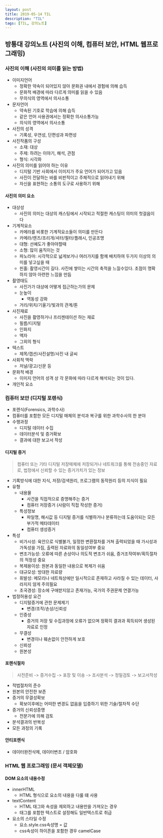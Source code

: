 ```yaml
---
layout: post
title: 2019-05-14 TIL
description: "TIL"
tags: [TIL, 강의노트]
---
```


## 방통대 강의노트 (사진의 이해, 컴퓨터 보안, HTML 웹프로그래밍)

### 사진의 이해 (사진의 의미를 읽는 방법)

- 이미지언어
  - 정확한 약속이 되어있지 않아 문화권 내에서 경험에 의해 습득
  - 문화적 배경에 따라 다르게 의미를 읽을 수 있음
  - 무의식의 영역에서 의사소통
- 문자언어
  - 약속된 기호로 학습에 의해 습득
  - 같은 언어 사용권에서는 정확한 의사소통가능
  - 의식의 영역에서 의사소통
- 사진의 성격
  - 기록성, 우연성, 단편성과 파편성
- 사진작품의 구성
  - 소재: 대상
  - 주제: 하려는 이야기, 해석, 관점
  - 형식: 시각화
- 사진의 의미를 읽어야 하는 이유
  - 디지털 기반 사회에서 이미지가 주요 언어가 되어가고 있음
  - 사진이 전달하는 바를 비판적이고 주체적으로 읽어내기 위해
  - 자신을 표현하는 소통의 도구로 사용하기 위해

#### 사진의 의미 요소

- 대상성
  - 사진의 의미는 대상의 캐스팅에서 시작되고 적절한 캐스팅이 의미의 첫걸음이다
- 기계적요소
  - 카메라를 비롯한 기계적요소들이 의미를 만든다
  - 카메라/렌즈/조리개/셔터/필터/플래시, 인공조명
  - 대형: 선예도가 좋아야할때
  - 소형: 많이 움직이는 것
  - 파노라마: 시각적으로 넓게보거나 여러가지를 함께 배치하여 두가지 이상의 의미를 넣고싶을 때
  - 핀홀: 촬영시간이 길다. 사진에 쌓이는 시간의 축적을 느낄수있다. 초점이 명확하지 않아 아련한 느낌을 만듬
- 촬영태도
  - 사진가가 대상에 어떻게 접근하는가의 문제
  - 눈높이
    - 역동성 강화
  - 거리/위치/기울기/빛과의 관계/톤
- 사진재료
  - 사진을 촬영하거나 프리젠테이션 하는 재료
  - 필름/디지털
  - 인화지
  - 액자
  - 그외의 형식
- 텍스트
  - 제목/캡션/사진설명/사진 내 글씨
- 사회적 맥락
  - 저널/광고/신문 등
- 문화적 배경
  - 이미지 언어의 성격 상 각 문화에 따라 다르게 해석되는 것이 있다.
- 개인적 요소

### 컴퓨터 보안 (디지털 포렌식)

- 포렌식(Forensics, 과학수사)
- 컴퓨터를 포함한 모든 디지털 매체의 분석과 복구를 위한 과학수사의 한 분야
- 수행과정
  - 디지털 데이터 수집
  - 데이터분석 및 증거확보
  - 결과에 대한 보고서 작성

#### 디지털 증거

> 컴퓨터 또는 기타 디지털 저장매체에 저장되거나 네트워크를 통해 전송중인 자료로, 법정에서 신뢰할 수 있는 증거가치가 있는 정보

- 기록방식에 대한 지식, 저장/검색원리, 프로그램의 동작원리 등의 지식이 필요
- 유형
  - 내용물
    - 사건을 직접적으로 증명해주는 증거
    - 컴퓨터 저장증거 (사람이 직접 작성한 증거)
  - 특성정보
    - 파일명, 해시값 등 디지털 증거를 식별하거나 분류하는데 도움이되는 모든 부가적 메타데이터
    - 컴퓨터 생성증거
- 특성
  - 비가시성: 육안으로 식별불가, 일정한 변환절차를 거쳐 출력되었을 때 가시성과 가독성을 가짐, 출력된 자료와의 동일성여부 중요
  - 변조가능성: 오류에 따른 손상이나 의도적 변조가 쉬움, 증거조작여부/획득절차의 적정성 중요
  - 복제용이성: 원본과 동일한 내용으로 복제가 쉬움
  - 대규모성: 방대한 자료량
  - 휘발성: 메모리나 네트웍상에만 일시적으로 존재하고 사라질 수 있는 데이터, 사라지지 않게 주의필요
  - 초국경성: 장소에 구애받지않고 존재가능, 국가의 주권문제 연결가능
- 법정허용성 요건
  - 디지털증거에 관한 문제제기
    - 변경/조작/손상/신뢰성
  - 인증성
    - 증거의 저장 및 수집과정에 오류가 없으며 정확히 결과과 획득되어 생성된 자료로 인정
  - 무결성
    - 변경이나 훼손없이 안전하게 보호
  - 신뢰성
  - 원본성

#### 포렌식절차

> 사전준비 -> 증거수집 -> 포장 및 이송 -> 조사분석 -> 정밀검토 -> 보고서작성

- 적법절차의 준수
- 원본의 안전한 보존
- 증거의 무결성확보
  - 확보이후에는 어떠한 변경도 없음을 입증하기 위한 기술/절차적 수단
- 증거의 신뢰성증명
  - 전문가에 의해 검토
- 분석결과의 반복성
- 모든 과정의 기록

#### 안티포렌식

- 데이터완전삭제, 데이터변조 / 암호화

### HTML 웹 프로그래밍 (문서 객체모델)

#### DOM 요소의 내용수정

- innerHTML
  - HTML 형식으로 요소의 내용을 다룰 떄 사용
- textContent
  - HTML 태그와 속성을 제외하고 내용만을 가져오는 경우
  - 태그를 포함한 텍스트로 설정해도 일반텍스트로 취급
- 요소의 스타일 수정
  - 요소.style.css속성명 = 값
  - css속성이 하이픈을 포함한 경우 camelCase
